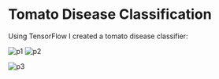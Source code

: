# Tomato Disease Classification
Using TensorFlow I created a tomato disease classifier:

![p1](https://github.com/ndomah/Nilesh-Data-Portfolio/blob/main/Tomato%20Disease%20Classification/tomato%202.png) ![p2](https://github.com/ndomah/Nilesh-Data-Portfolio/blob/main/Tomato%20Disease%20Classification/tomato.png)

![p3](https://github.com/ndomah/Nilesh-Data-Portfolio/blob/main/Tomato%20Disease%20Classification/predictions.png)
